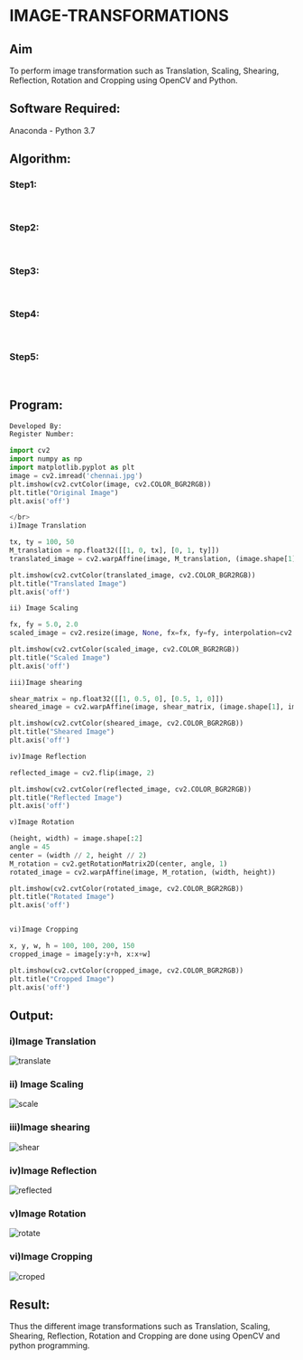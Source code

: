 # IMAGE-TRANSFORMATIONS


## Aim
To perform image transformation such as Translation, Scaling, Shearing, Reflection, Rotation and Cropping using OpenCV and Python.

## Software Required:
Anaconda - Python 3.7

## Algorithm:
### Step1:
<br>

### Step2:
<br>

### Step3:
<br>

### Step4:
<br>

### Step5:
<br>

## Program:
```python
Developed By:
Register Number:

import cv2
import numpy as np
import matplotlib.pyplot as plt
image = cv2.imread('chennai.jpg')
plt.imshow(cv2.cvtColor(image, cv2.COLOR_BGR2RGB)) 
plt.title("Original Image")  
plt.axis('off')

</br>
i)Image Translation

tx, ty = 100, 50 
M_translation = np.float32([[1, 0, tx], [0, 1, ty]])  
translated_image = cv2.warpAffine(image, M_translation, (image.shape[1], image.shape[0]))

plt.imshow(cv2.cvtColor(translated_image, cv2.COLOR_BGR2RGB))  
plt.title("Translated Image")  
plt.axis('off')

ii) Image Scaling

fx, fy = 5.0, 2.0 
scaled_image = cv2.resize(image, None, fx=fx, fy=fy, interpolation=cv2.INTER_LINEAR)

plt.imshow(cv2.cvtColor(scaled_image, cv2.COLOR_BGR2RGB)) 
plt.title("Scaled Image") 
plt.axis('off')

iii)Image shearing

shear_matrix = np.float32([[1, 0.5, 0], [0.5, 1, 0]])
sheared_image = cv2.warpAffine(image, shear_matrix, (image.shape[1], image.shape[0]))

plt.imshow(cv2.cvtColor(sheared_image, cv2.COLOR_BGR2RGB)) 
plt.title("Sheared Image")  
plt.axis('off')

iv)Image Reflection

reflected_image = cv2.flip(image, 2)

plt.imshow(cv2.cvtColor(reflected_image, cv2.COLOR_BGR2RGB)) 
plt.title("Reflected Image")  
plt.axis('off')

v)Image Rotation

(height, width) = image.shape[:2]  
angle = 45  
center = (width // 2, height // 2)  
M_rotation = cv2.getRotationMatrix2D(center, angle, 1)  
rotated_image = cv2.warpAffine(image, M_rotation, (width, height))

plt.imshow(cv2.cvtColor(rotated_image, cv2.COLOR_BGR2RGB)) 
plt.title("Rotated Image")  
plt.axis('off')


vi)Image Cropping

x, y, w, h = 100, 100, 200, 150  
cropped_image = image[y:y+h, x:x+w]

plt.imshow(cv2.cvtColor(cropped_image, cv2.COLOR_BGR2RGB)) 
plt.title("Cropped Image")  
plt.axis('off')
```
## Output:
### i)Image Translation
![translate](https://github.com/user-attachments/assets/7b0589ae-e8e7-4e74-a834-bb4331774713)


### ii) Image Scaling
![scale](https://github.com/user-attachments/assets/a816a7f5-548e-4b08-8167-a1ebf10be5a3)


### iii)Image shearing
![shear](https://github.com/user-attachments/assets/7cd86398-0a61-4753-acb8-d0e479236cd2)



### iv)Image Reflection
![reflected](https://github.com/user-attachments/assets/8d6b525d-631e-4f5f-87d5-a984440cf221)



### v)Image Rotation
![rotate](https://github.com/user-attachments/assets/77f303e8-68ef-405b-a60e-464459234e9d)



### vi)Image Cropping
![croped](https://github.com/user-attachments/assets/cd58547e-4d51-483b-8b44-ed59c8c24b44)




## Result: 

Thus the different image transformations such as Translation, Scaling, Shearing, Reflection, Rotation and Cropping are done using OpenCV and python programming.
